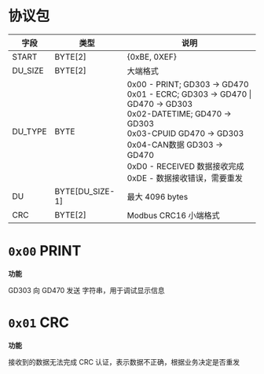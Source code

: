 # 协议包

| 字段    | 类型            | 说明                                                         |
| ------- | --------------- | ------------------------------------------------------------ |
| START   | BYTE[2]         | {0xBE, 0XEF}                                                 |
| DU_SIZE | BYTE[2]         | 大端格式                                                     |
| DU_TYPE | BYTE            | 0x00 - PRINT;  GD303 → GD470<br />0x01 - ECRC; GD303 → GD470 \| GD470 → GD303<br />0x02-DATETIME; GD470 → GD303<br />0x03-CPUID GD470 → GD303<br />0x04-CAN数据 GD303 → GD470<br />0xD0 - RECEIVED 数据接收完成<br />0xDE - 数据接收错误，需要重发 |
| DU      | BYTE[DU_SIZE-1] | 最大 4096 bytes                                              |
| CRC     | BYTE[2]         | Modbus CRC16 小端格式                                        |



# `0x00` PRINT

**功能**

GD303 向 GD470 发送 字符串，用于调试显示信息



# `0x01` CRC

**功能**

接收到的数据无法完成 CRC 认证，表示数据不正确，根据业务决定是否重发



